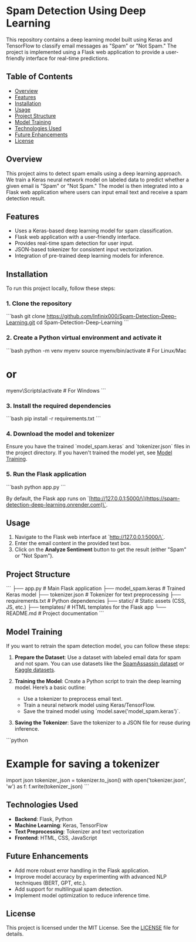 
# Spam Detection Using Deep Learning

This repository contains a deep learning model built using Keras and TensorFlow to classify email messages as "Spam" or "Not Spam." The project is implemented using a Flask web application to provide a user-friendly interface for real-time predictions.

## Table of Contents

- [Overview](#overview)
- [Features](#features)
- [Installation](#installation)
- [Usage](#usage)
- [Project Structure](#project-structure)
- [Model Training](#model-training)
- [Technologies Used](#technologies-used)
- [Future Enhancements](#future-enhancements)
- [License](#license)

## Overview

This project aims to detect spam emails using a deep learning approach. We train a Keras neural network model on labeled data to predict whether a given email is "Spam" or "Not Spam." The model is then integrated into a Flask web application where users can input email text and receive a spam detection result.

## Features

- Uses a Keras-based deep learning model for spam classification.
- Flask web application with a user-friendly interface.
- Provides real-time spam detection for user input.
- JSON-based tokenizer for consistent input vectorization.
- Integration of pre-trained deep learning models for inference.

## Installation

To run this project locally, follow these steps:

### 1. Clone the repository

\`\`\`bash
git clone https://github.com/Infinix000/Spam-Detection-Deep-Learning.git
cd Spam-Detection-Deep-Learning
\`\`\`

### 2. Create a Python virtual environment and activate it

\`\`\`bash
python -m venv myenv
source myenv/bin/activate  # For Linux/Mac
# or
myenv\Scripts\activate  # For Windows
\`\`\`

### 3. Install the required dependencies

\`\`\`bash
pip install -r requirements.txt
\`\`\`

### 4. Download the model and tokenizer

Ensure you have the trained \`model_spam.keras\` and \`tokenizer.json\` files in the project directory. If you haven't trained the model yet, see [Model Training](#model-training).

### 5. Run the Flask application

\`\`\`bash
python app.py
\`\`\`

By default, the Flask app runs on \`[http://127.0.0.1:5000/\](https://spam-detection-deep-learning.onrender.com)\`.

## Usage

1. Navigate to the Flask web interface at \`http://127.0.0.1:5000/\`.
2. Enter the email content in the provided text box.
3. Click on the **Analyze Sentiment** button to get the result (either "Spam" or "Not Spam").

## Project Structure

\`\`\`
├── app.py                    # Main Flask application
├── model_spam.keras          # Trained Keras model
├── tokenizer.json            # Tokenizer for text preprocessing
├── requirements.txt          # Python dependencies
├── static/                   # Static assets (CSS, JS, etc.)
├── templates/                # HTML templates for the Flask app
└── README.md                 # Project documentation
\`\`\`

## Model Training

If you want to retrain the spam detection model, you can follow these steps:

1. **Prepare the Dataset**: Use a dataset with labeled email data for spam and not spam. You can use datasets like the [SpamAssassin dataset](https://spamassassin.apache.org/publiccorpus/) or [Kaggle datasets](https://www.kaggle.com/).
   
2. **Training the Model**: Create a Python script to train the deep learning model. Here’s a basic outline:
   - Use a tokenizer to preprocess email text.
   - Train a neural network model using Keras/TensorFlow.
   - Save the trained model using \`model.save('model_spam.keras')\`.

3. **Saving the Tokenizer**: Save the tokenizer to a JSON file for reuse during inference.

\`\`\`python
# Example for saving a tokenizer
import json
tokenizer_json = tokenizer.to_json()
with open('tokenizer.json', 'w') as f:
    f.write(tokenizer_json)
\`\`\`

## Technologies Used

- **Backend**: Flask, Python
- **Machine Learning**: Keras, TensorFlow
- **Text Preprocessing**: Tokenizer and text vectorization
- **Frontend**: HTML, CSS, JavaScript

## Future Enhancements

- Add more robust error handling in the Flask application.
- Improve model accuracy by experimenting with advanced NLP techniques (BERT, GPT, etc.).
- Add support for multilingual spam detection.
- Implement model optimization to reduce inference time.

## License

This project is licensed under the MIT License. See the [LICENSE](LICENSE) file for details.
